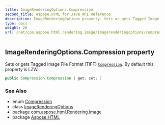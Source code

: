 ```yaml
---
title: ImageRenderingOptions.Compression
second_title: Aspose.HTML for Java API Reference
description: ImageRenderingOptions property. Sets or gets Tagged Image File Format TIFF Compression. By default this property is LZW
type: docs
weight: 20
url: /net/com.aspose.html.rendering.image/imagerenderingoptions/compression/
---
```

## ImageRenderingOptions.Compression property

Sets or gets Tagged Image File Format (TIFF) [`Compression`](../../compression/). By default this property is LZW.

```java
public Compression Compression { get; set; }
```

### See Also

* enum [Compression](../../compression/)
* class [ImageRenderingOptions](../)
* package [com.aspose.html.Rendering.Image](../../imagerenderingoptions/)
* package [Aspose.HTML](../../../)
